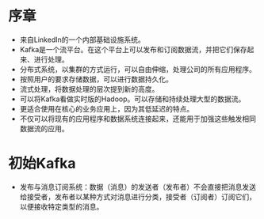 # 序章

* 来自LinkedIn的一个内部基础设施系统。
* Kafka是一个流平台。在这个平台上可以发布和订阅数据流，并把它们保存起来、进行处理。
* 分布式系统，以集群的方式运行，可以自由伸缩，处理公司的所有应用程序。
* 按照用户的要求存储数据，可以进行数据持久化。
* 流式处理，将数据处理的层次提到新的高度。
* 可以将Kafka看做实时版的Hadoop。可以存储和持续处理大型的数据流。
* 更适合使用在核心的业务应用上，因为其低延迟的特点。
* 不仅可以将现有的应用程序和数据系统连接起来，还能用于加强这些触发相同数据流的应用。

# 初始Kafka

* 发布与消息订阅系统：数据（消息）的发送者（发布者）不会直接把消息发送给接受者，发布者以某种方式对消息进行分类，接受者（订阅者）订阅它们，以便接收特定类型的消息。
